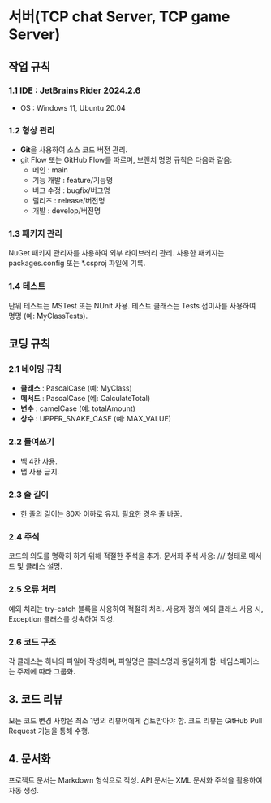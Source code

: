 ﻿# 서버(TCP chat Server, TCP game Server)
## 작업 규칙
### 1.1 IDE : JetBrains Rider 2024.2.6
- OS : Windows 11, Ubuntu 20.04

### 1.2 형상 관리
- **Git**을 사용하여 소스 코드 버전 관리.
- git Flow 또는 GitHub Flow를 따르며, 브랜치 명명 규칙은 다음과 같음:
  - 메인 : main
  - 기능 개발 : feature/기능명
  - 버그 수정 : bugfix/버그명
  - 릴리즈 : release/버전명
  - 개발 : develop/버전명
### 1.3 패키지 관리
  NuGet 패키지 관리자를 사용하여 외부 라이브러리 관리.
  사용한 패키지는 packages.config 또는 *.csproj 파일에 기록.
### 1.4 테스트
  단위 테스트는 MSTest 또는 NUnit 사용.
  테스트 클래스는 Tests 접미사를 사용하여 명명 (예: MyClassTests).

## 코딩 규칙
### 2.1 네이밍 규칙
- **클래스** : PascalCase (예: MyClass)
- **메서드** : PascalCase (예: CalculateTotal)
- **변수** : camelCase (예: totalAmount)
- **상수** : UPPER_SNAKE_CASE (예: MAX_VALUE)


### 2.2 들여쓰기
 - 백 4칸 사용.
 - 탭 사용 금지.

### 2.3 줄 길이
- 한 줄의 길이는 80자 이하로 유지. 필요한 경우 줄 바꿈.

### 2.4 주석
코드의 의도를 명확히 하기 위해 적절한 주석을 추가.
문서화 주석 사용: /// 형태로 메서드 및 클래스 설명.
### 2.5 오류 처리
예외 처리는 try-catch 블록을 사용하여 적절히 처리.
사용자 정의 예외 클래스 사용 시, Exception 클래스를 상속하여 작성.
### 2.6 코드 구조
각 클래스는 하나의 파일에 작성하며, 파일명은 클래스명과 동일하게 함.
네임스페이스는 주제에 따라 그룹화.

## 3. 코드 리뷰
   모든 코드 변경 사항은 최소 1명의 리뷰어에게 검토받아야 함.
   코드 리뷰는 GitHub Pull Request 기능을 통해 수행.
## 4. 문서화
   프로젝트 문서는 Markdown 형식으로 작성.
   API 문서는 XML 문서화 주석을 활용하여 자동 생성.
